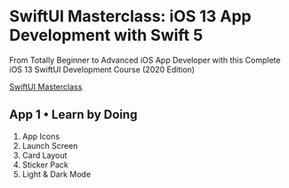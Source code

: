 # SwiftUI Masterclass: iOS 13 App Development with Swift 5

From Totally Beginner to Advanced iOS App Developer with this Complete iOS 13 SwiftUI Development Course (2020 Edition)

[SwiftUI Masterclass](https://www.udemy.com/course/swiftui-masterclass-course-ios-development-with-swift/)

## App 1 • Learn by Doing

1. App Icons
2. Launch Screen
3. Card Layout
4. Sticker Pack
5. Light & Dark Mode

